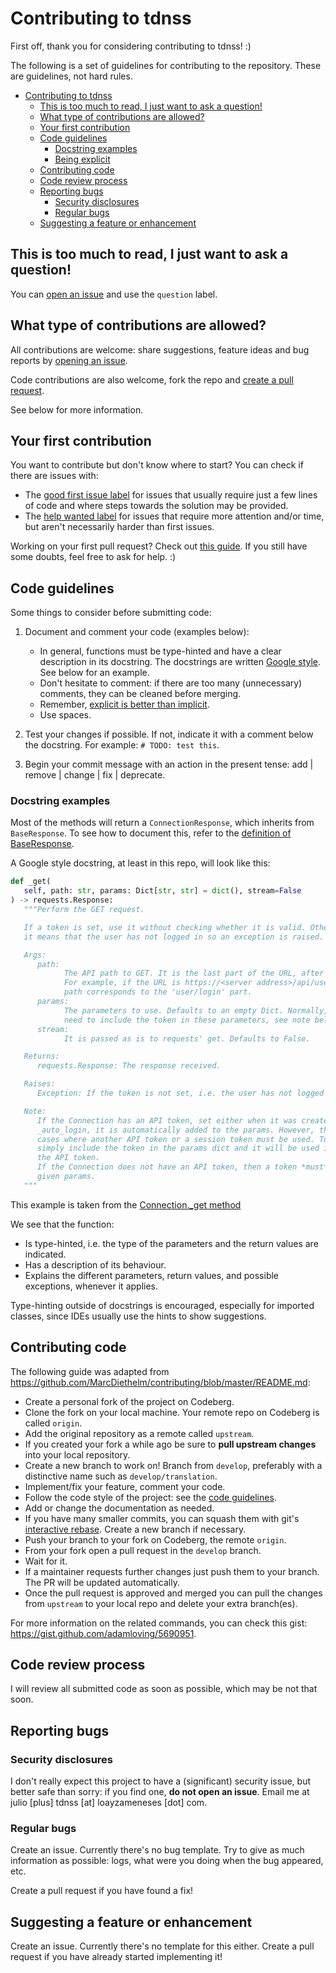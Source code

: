 # Contributing to tdnss

First off, thank you for considering contributing to tdnss! :)

The following is a set of guidelines for contributing to the repository.  These
are guidelines, not hard rules.

- [Contributing to tdnss](#contributing-to-tdnss)
  - [This is too much to read, I just want to ask a question!](#this-is-too-much-to-read-i-just-want-to-ask-a-question)
  - [What type of contributions are allowed?](#what-type-of-contributions-are-allowed)
  - [Your first contribution](#your-first-contribution)
  - [Code guidelines](#code-guidelines)
    - [Docstring examples](#docstring-examples)
    - [Being explicit](#being-explicit)
  - [Contributing code](#contributing-code)
  - [Code review process](#code-review-process)
  - [Reporting bugs](#reporting-bugs)
    - [Security disclosures](#security-disclosures)
    - [Regular bugs](#regular-bugs)
  - [Suggesting a feature or enhancement](#suggesting-a-feature-or-enhancement)

## This is too much to read, I just want to ask a question!

You can [open an issue](https://codeberg.org/JulioLoayzaM/tdnss/issues) and use
the `question` label.

## What type of contributions are allowed?

All contributions are welcome: share suggestions, feature ideas and bug reports
by [opening an issue](https://codeberg.org/JulioLoayzaM/tdnss/issues).

Code contributions are also welcome, fork the repo and [create a pull
request](https://codeberg.org/JulioLoayzaM/tdnss/pulls).

See below for more information.

## Your first contribution

You want to contribute but don't know where to start? You can check if there are
issues with:

-  The [good first issue
label](https://codeberg.org/JulioLoayzaM/tdnss/issues?q=&state=open&labels=73949)
for issues that usually require just a few lines of code and where steps towards
the solution may be provided.
-  The [help wanted
label](https://codeberg.org/JulioLoayzaM/tdnss/issues?q=&state=open&labels=73944)
for issues that require more attention and/or time, but aren't necessarily
harder than first issues.

Working on your first pull request? Check out [this
guide](https://opensource.guide/how-to-contribute/).  If you still have some
doubts, feel free to ask for help. :)

## Code guidelines

Some things to consider before submitting code:

1. Document and comment your code (examples below):

   -  In general, functions must be type-hinted and have a clear description in
   its docstring. The docstrings are written [Google
   style](https://sphinxcontrib-napoleon.readthedocs.io/en/latest/example_google.html).
   See below for an example.
   -  Don't hesitate to comment: if there are too many (unnecessary) comments,
   they can be cleaned before merging.
   -  Remember, [explicit is better than
   implicit](https://www.python.org/dev/peps/pep-0020/#the-zen-of-python).
   -  Use spaces.

2. Test your changes if possible. If not, indicate it with a comment below the
docstring. For example: `# TODO: test this`.
3. Begin your commit message with an action in the present tense: add \| remove
\| change \| fix \| deprecate.

### Docstring examples

Most of the methods will return a `ConnectionResponse`, which inherits from
`BaseResponse`. To see how to document this, refer to the [definition of
BaseResponse](https://codeberg.org/JulioLoayzaM/tdnss/src/branch/main/src/tdnss/baseresponse.py).

A Google style docstring, at least in this repo, will look like this:

```python
def _get(
   self, path: str, params: Dict[str, str] = dict(), stream=False
) -> requests.Response:
   """Perform the GET request.

   If a token is set, use it without checking whether it is valid. Otherwise,
   it means that the user has not logged in so an exception is raised.

   Args:
      path:
            The API path to GET. It is the last part of the URL, after '/api/'.
            For example, if the URL is https://<server address>/api/user/login,
            path corresponds to the 'user/login' part.
      params:
            The parameters to use. Defaults to an empty Dict. Normally, there is no
            need to include the token in these parameters, see note below.
      stream:
            It is passed as is to requests' get. Defaults to False.

   Returns:
      requests.Response: The response received.

   Raises:
      Exception: If the token is not set, i.e. the user has not logged in.

   Note:
      If the Connection has an API token, set either when it was created or by
      _auto_login, it is automatically added to the params. However, there may be
      cases where another API token or a session token must be used. To do so,
      simply include the token in the params dict and it will be used instead of
      the API token.
      If the Connection does not have an API token, then a token *must* be in the
      given params.
   """
```

This example is taken from the [Connection.\_get
method](https://codeberg.org/JulioLoayzaM/tdnss/src/commit/d7f3209464a866647a9271f98ba2bf1d03212276/src/tdnss/connection.py#L188)

We see that the function:

-  Is type-hinted, i.e. the type of the parameters and the return values are
indicated.
-  Has a description of its behaviour.
-  Explains the different parameters, return values, and possible exceptions,
whenever it applies.

Type-hinting outside of docstrings is encouraged, especially for imported
classes, since IDEs usually use the hints to show suggestions.

## Contributing code

The following guide was adapted from
https://github.com/MarcDiethelm/contributing/blob/master/README.md:

-  Create a personal fork of the project on Codeberg.
-  Clone the fork on your local machine. Your remote repo on Codeberg is called
`origin`.
-  Add the original repository as a remote called `upstream`.
-  If you created your fork a while ago be sure to **pull upstream changes**
into your local repository.
-  Create a new branch to work on! Branch from `develop`, preferably with a
distinctive name such as `develop/translation`.
-  Implement/fix your feature, comment your code.
-  Follow the code style of the project: see the [code
guidelines](./CONTRIBUTING.md#code-guidelines).
-  Add or change the documentation as needed.
-  If you have many smaller commits, you can squash them with git's [interactive
rebase](https://www.atlassian.com/git/tutorials/rewriting-history/git-rebase).
Create a new branch if necessary.
-  Push your branch to your fork on Codeberg, the remote `origin`.
-  From your fork open a pull request in the `develop` branch.
-  Wait for it.
-  If a maintainer requests further changes just push them to your branch. The
PR will be updated automatically.
-  Once the pull request is approved and merged you can pull the changes from
`upstream` to your local repo and delete your extra branch(es).

For more information on the related commands, you can check this gist:
https://gist.github.com/adamloving/5690951.

## Code review process

I will review all submitted code as soon as possible, which may be not that
soon.

## Reporting bugs

### Security disclosures

I don't really expect this project to have a (significant) security issue, but
better safe than sorry: if you find one, **do not open an issue**. Email me at
julio [plus] tdnss [at] loayzameneses [dot] com.

### Regular bugs

Create an issue. Currently there's no bug template. Try to give as much
information as possible: logs, what were you doing when the bug appeared, etc.

Create a pull request if you have found a fix!

## Suggesting a feature or enhancement

Create an issue. Currently there's no template for this either.  Create a pull
request if you have already started implementing it!
